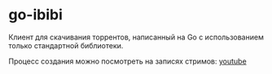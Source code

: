 # go-ibibi

Клиент для скачивания торрентов, написанный на Go с использованием только стандартной библиотеки.

Процесс создания можно посмотреть на записях стримов: [youtube](https://www.youtube.com/@jilio.stories/streams)
